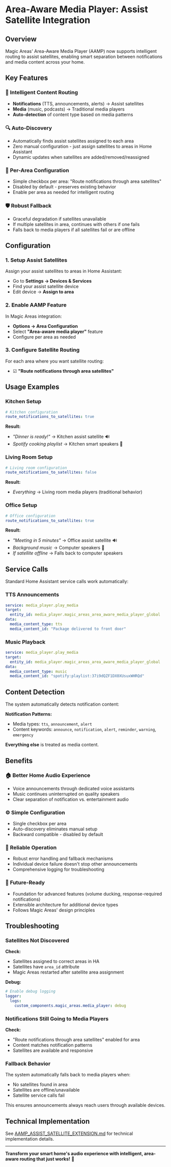 # Area-Aware Media Player: Assist Satellite Integration

## Overview

Magic Areas' Area-Aware Media Player (AAMP) now supports intelligent routing to assist satellites, enabling smart separation between notifications and media content across your home.

## Key Features

### 🎯 **Intelligent Content Routing**
- **Notifications** (TTS, announcements, alerts) → Assist satellites
- **Media** (music, podcasts) → Traditional media players
- **Auto-detection** of content type based on media patterns

### 🔍 **Auto-Discovery**
- Automatically finds assist satellites assigned to each area
- Zero manual configuration - just assign satellites to areas in Home Assistant
- Dynamic updates when satellites are added/removed/reassigned

### 📱 **Per-Area Configuration**
- Simple checkbox per area: "Route notifications through area satellites"
- Disabled by default - preserves existing behavior
- Enable per area as needed for intelligent routing

### 🛡️ **Robust Fallback**
- Graceful degradation if satellites unavailable
- If multiple satellites in area, continues with others if one fails
- Falls back to media players if all satellites fail or are offline

## Configuration

### 1. Setup Assist Satellites
Assign your assist satellites to areas in Home Assistant:
- Go to **Settings → Devices & Services**
- Find your assist satellite device
- Edit device → **Assign to area**

### 2. Enable AAMP Feature
In Magic Areas integration:
- **Options → Area Configuration**
- Select **"Area-aware media player"** feature
- Configure per area as needed

### 3. Configure Satellite Routing
For each area where you want satellite routing:
- ☑ **"Route notifications through area satellites"**

## Usage Examples

### Kitchen Setup
```yaml
# Kitchen configuration
route_notifications_to_satellites: true
```

**Result:**
- *"Dinner is ready!"* → Kitchen assist satellite 🔊
- *Spotify cooking playlist* → Kitchen smart speakers 🎵

### Living Room Setup
```yaml
# Living room configuration
route_notifications_to_satellites: false
```

**Result:**
- *Everything* → Living room media players (traditional behavior)

### Office Setup
```yaml
# Office configuration
route_notifications_to_satellites: true
```

**Result:**
- *"Meeting in 5 minutes"* → Office assist satellite 🔊
- *Background music* → Computer speakers 🎵
- *If satellite offline* → Falls back to computer speakers

## Service Calls

Standard Home Assistant service calls work automatically:

### TTS Announcements
```yaml
service: media_player.play_media
target:
  entity_id: media_player.magic_areas_area_aware_media_player_global
data:
  media_content_type: tts
  media_content_id: "Package delivered to front door"
```

### Music Playback
```yaml
service: media_player.play_media
target:
  entity_id: media_player.magic_areas_area_aware_media_player_global
data:
  media_content_type: music
  media_content_id: "spotify:playlist:37i9dQZF1DX0XUsuxWHRQd"
```

## Content Detection

The system automatically detects notification content:

**Notification Patterns:**
- Media types: `tts`, `announcement`, `alert`
- Content keywords: `announce`, `notification`, `alert`, `reminder`, `warning`, `emergency`

**Everything else** is treated as media content.

## Benefits

### 🏠 **Better Home Audio Experience**
- Voice announcements through dedicated voice assistants
- Music continues uninterrupted on quality speakers
- Clear separation of notification vs. entertainment audio

### ⚙️ **Simple Configuration**
- Single checkbox per area
- Auto-discovery eliminates manual setup
- Backward compatible - disabled by default

### 🔧 **Reliable Operation**
- Robust error handling and fallback mechanisms
- Individual device failure doesn't stop other announcements
- Comprehensive logging for troubleshooting

### 🚀 **Future-Ready**
- Foundation for advanced features (volume ducking, response-required notifications)
- Extensible architecture for additional device types
- Follows Magic Areas' design principles

## Troubleshooting

### Satellites Not Discovered
**Check:**
- Satellites assigned to correct areas in HA
- Satellites have `area_id` attribute
- Magic Areas restarted after satellite area assignment

**Debug:**
```yaml
# Enable debug logging
logger:
  logs:
    custom_components.magic_areas.media_player: debug
```

### Notifications Still Going to Media Players
**Check:**
- "Route notifications through area satellites" enabled for area
- Content matches notification patterns
- Satellites are available and responsive

### Fallback Behavior
The system automatically falls back to media players when:
- No satellites found in area
- Satellites are offline/unavailable
- Satellite service calls fail

This ensures announcements always reach users through available devices.

## Technical Implementation

See [AAMP_ASSIST_SATELLITE_EXTENSION.md](AAMP_ASSIST_SATELLITE_EXTENSION.md) for technical implementation details.

---

**Transform your smart home's audio experience with intelligent, area-aware routing that just works!** 🎉
